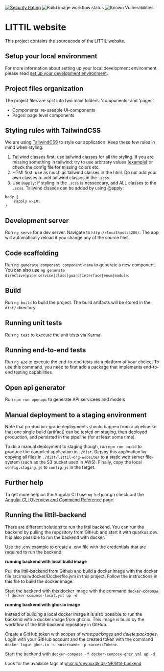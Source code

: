 [![Security Rating](https://sonarcloud.io/api/project_badges/measure?project=littil-frontend&metric=security_rating)](https://sonarcloud.io/summary/new_code?id=littil-frontend)
![Build image workflow status](https://github.com/Devoxx4Kids-NPO/littil-frontend/actions/workflows/publish-build-container.yml/badge.svg)
![Known Vulnerabilities](https://snyk.io/test/github/Devoxx4Kids-NPO/littil-frontend/badge.svg)

# LITTIL website

This project contains the sourcecode of the LITTIL website.

## Setup your local environment

For more information about setting up your local development environment, please read [set up your development environment](https://devoxx4kids-npo.github.io/littil-documentation/platform/local-development/set-up-frontend-environment).

## Project files organization

The project files are split into two main folders: 'components' and 'pages'.

- Components: re-useable UI-components
- Pages: page level components

## Styling rules with TailwindCSS

We are using [TailwindCSS](https://tailwindcss.com/) to style our application. Keep these few rules in mind when styling:

1. Tailwind classes first: use tailwind classes for all the styling. If you are missing something in tailwind: try to use arbitrary values [(example)](https://tailwindcss.com/docs/width#arbitrary-values) or check the config file for missing colors etc.
1. HTMl first: use as much as tailwind classes in the html. Do not add your own classes to add tailwind classes in the `.scss`.
1. Use `@apply`: if styling in the `.scss` is nesseccary, add ALL classes to the `.scss`. Tailwind classes can be added by using @apply:

```
body {
    @apply w-10;
}
```

## Development server

Run `ng serve` for a dev server. Navigate to `http://localhost:4200/`. The app will automatically reload if you change any of the source files.

## Code scaffolding

Run `ng generate component component-name` to generate a new component. You can also use `ng generate directive|pipe|service|class|guard|interface|enum|module`.

## Build

Run `ng build` to build the project. The build artifacts will be stored in the `dist/` directory.

## Running unit tests

Run `ng test` to execute the unit tests via [Karma](https://karma-runner.github.io).

## Running end-to-end tests

Run `ng e2e` to execute the end-to-end tests via a platform of your choice. To use this command, you need to first add a package that implements end-to-end testing capabilities.

## Open api generator

Run `npm run openapi` to generate API servicees and models

## Manual deployment to a staging environment

Note that production-grade deployments should happen from a pipeline so that one single build (artifact) can be tested on staging, then deployed production, and persisted in the pipeline (for at least some time).

To do a manual deployment to staging though, run `npm run build` to produce the compiled application in `./dist`. Deploy this application by copying all files in `./dist/littil-org-website/` to a static web server file-system (such as the S3 bucket used in AWS). Finally, copy the local `config.staging.js` to `config.js` in the target.

## Further help

To get more help on the Angular CLI use `ng help` or go check out the [Angular CLI Overview and Command Reference](https://angular.io/cli) page.

## Running the littil-backend

There are different solutions to run the littil backend. You can run the backend by pulling the repository from GitHub and start it with quarkus:dev. 
It is also possible to run the backend with docker. 

Use the .env.example to create a .env file with the credentials that are required to run the backend.

**running backend with local build image**

Pull the littil-backend from Github and build a docker image with the docker file src/main/docker/Dockerfile.jvm in this project.
Follow the instructions in this file to build the docker image.

Start the backend with this docker image with the command `docker-compose -f docker-compose-local.yml up -d`

**running backend with ghcr.io image**

Instead of building a local docker image it is also possible to run the backend with a docker image from ghcr.io. This image is build  by the workflow of the littil-backend repository in GitHub.

Create a GitHub token with scopes of *write:packages* and *delete:packages*.
Login with your GitHub account and the created token with the command `docker login ghcr.io -u <username> -p <accessToken>`. 

Start the backend with `docker-compose -f docker-compose-ghcr.yml up -d`

Look for the available tags at [ghcr.io/devoxx4kids-NP/littil-backend](https://ghcr.io/devoxx4kids-NPO/littil-backend)
